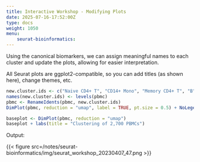 ```yaml
---
title: Interactive Workshop - Modifying Plots
date: 2025-07-16-17:52:00Z
type: docs 
weight: 1050
menu: 
    seurat-bioinformatics:
---
```


Using the canonical biomarkers, we can assign meaningful names to each cluster and update the plots, allowing for easier interpretation. 

All Seurat plots are ggplot2-compatible, so you can add titles (as shown here), change themes, etc.

```r
new.cluster.ids <- c("Naive CD4+ T", "CD14+ Mono", "Memory CD4+ T", "B", "CD8+ T", "FCGR3A+ Mono", "NK", "DC", "Platelet")
names(new.cluster.ids) <- levels(pbmc)
pbmc <- RenameIdents(pbmc, new.cluster.ids)
DimPlot(pbmc, reduction = "umap", label = TRUE, pt.size = 0.5) + NoLegend()

baseplot <- DimPlot(pbmc, reduction = "umap")
baseplot + labs(title = "Clustering of 2,700 PBMCs")
```

Output: 

{{< figure src=/notes/seurat-bioinformatics/img/seurat_workshop_20230407_47.png >}}


